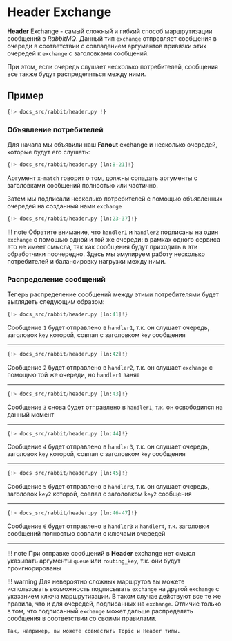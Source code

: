 # Header Exchange

**Header** Exchange - самый сложный и гибкий способ маршрутизации сообщений в *RabbitMQ*. Данный тип `exchange` отправляет сообщения
в очереди в соответствии с совпадением аргументов привязки этих очередей к `exchange` с заголовками сообщений.

При этом, если очередь слушает несколько потребителей, сообщения все также будут распределяться между ними.

## Пример

```python linenums="1"
{!> docs_src/rabbit/header.py !}
```

### Объявление потребителей

Для начала мы объявили наш **Fanout** exchange и несколько очередей, которые будут его слушать:

```python linenums="8" hl_lines="1 5 9 13"
{!> docs_src/rabbit/header.py [ln:8-21]!}
```

Аргумент `x-match` говорит о том, должны сопадать аргументы с заголовками сообщений полностью или частично.

Затем мы подписали несколько потребителей с помощью объявленных очередей на созданный нами `exchange`

```python linenums="23" hl_lines="1 5 9 13"
{!> docs_src/rabbit/header.py [ln:23-37]!}
```

!!! note
    Обратите внимание, что `handler1` и `handler2` подписаны на один `exchange` с помощью одной и той же очереди:
    в рамках одного сервиса это не имеет смысла, так как сообщения будут приходить в эти обработчики поочередно.
    Здесь мы эмулируем работу несколько потребителей и балансировку нагрузки между ними.

### Распределение сообщений

Теперь распределение сообщений между этими потребителями будет выглядеть следующим образом:

```python
{!> docs_src/rabbit/header.py [ln:41]!}
```

Сообщение `1` будет отправлено в `handler1`, т.к. он слушает очередь, заголовок `key` которой, совпал с заголовком `key` сообщения

---

```python
{!> docs_src/rabbit/header.py [ln:42]!}
```

Сообщение `2` будет отправлено в `handler2`, т.к. он слушает `exchange` с помощью той же очереди, но `handler1` занят

---

```python
{!> docs_src/rabbit/header.py [ln:43]!}
```

Сообщение `3` снова будет отправлено в `handler1`, т.к. он освободился на данный момент

---

```python
{!> docs_src/rabbit/header.py [ln:44]!}
```

Сообщение `4` будет отправлено в `handler3`, т.к. он слушает очередь, заголовок `key` которой, совпал с заголовком `key` сообщения

---

```python
{!> docs_src/rabbit/header.py [ln:45]!}
```

Сообщение `5` будет отправлено в `handler3`, т.к. он слушает очередь, заголовок `key2` которой, совпал с заголовком `key2` сообщения

---

```python
{!> docs_src/rabbit/header.py [ln:46-47]!}
```

Сообщение `6` будет отправлено в `handler3` и `handler4`, т.к. заголовки сообщений полностью совпали с ключами очередей

---

!!! note
    При отправке сообщений в **Header** exchange нет смысл указывать аргументы `queue` или `routing_key`, т.к. они будут проигнорированы

!!! warning
    Для невероятно сложных маршрутов вы можете использовать возможность подписывать `exchange` на другой `exchange` с указанием ключа маршрутизации. В таком случае действуют все те же правила, что и для очередей, подписанных на `exchange`. Отличие только в том, что подписанный `exchange` может дальше распределять сообщения в соответствии со своими правилами.

    Так, например, вы можете совместить Topic и Header типы.